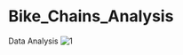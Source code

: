 # Bike_Chains_Analysis
Data Analysis
![1](https://user-images.githubusercontent.com/94745919/235804213-38770d74-7dd8-45cc-a1e3-e48f8e2275c9.png)

